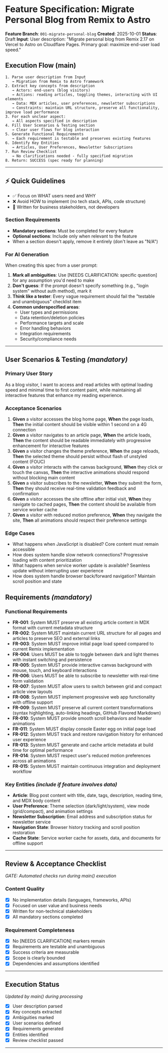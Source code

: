 # Feature Specification: Migrate Personal Blog from Remix to Astro

**Feature Branch**: `001-migrate-personal-blog` **Created**: 2025-10-01
**Status**: Draft **Input**: User description: "Migrate personal blog from Remix
2.17 on Vercel to Astro on Cloudflare Pages. Primary goal: maximize end-user
load speed."

## Execution Flow (main)

```
1. Parse user description from Input
   → Migration from Remix to Astro framework
2. Extract key concepts from description
   → Actors: end-users (blog visitors)
   → Actions: reading articles, toggling themes, interacting with UI elements
   → Data: MDX articles, user preferences, newsletter subscriptions
   → Constraints: maintain URL structure, preserve all functionality, improve load performance
3. For each unclear aspect:
   → All aspects specified in description
4. Fill User Scenarios & Testing section
   → Clear user flows for blog interaction
5. Generate Functional Requirements
   → Each requirement is testable and preserves existing features
6. Identify Key Entities
   → Articles, User Preferences, Newsletter Subscriptions
7. Run Review Checklist
   → No clarifications needed - fully specified migration
8. Return: SUCCESS (spec ready for planning)
```

---

## ⚡ Quick Guidelines

- ✅ Focus on WHAT users need and WHY
- ❌ Avoid HOW to implement (no tech stack, APIs, code structure)
- 👥 Written for business stakeholders, not developers

### Section Requirements

- **Mandatory sections**: Must be completed for every feature
- **Optional sections**: Include only when relevant to the feature
- When a section doesn't apply, remove it entirely (don't leave as "N/A")

### For AI Generation

When creating this spec from a user prompt:

1. **Mark all ambiguities**: Use [NEEDS CLARIFICATION: specific question] for
   any assumption you'd need to make
2. **Don't guess**: If the prompt doesn't specify something (e.g., "login
   system" without auth method), mark it
3. **Think like a tester**: Every vague requirement should fail the "testable
   and unambiguous" checklist item
4. **Common underspecified areas**:
   - User types and permissions
   - Data retention/deletion policies
   - Performance targets and scale
   - Error handling behaviors
   - Integration requirements
   - Security/compliance needs

---

## User Scenarios & Testing _(mandatory)_

### Primary User Story

As a blog visitor, I want to access and read articles with optimal loading speed
and minimal time to first content paint, while maintaining all interactive
features that enhance my reading experience.

### Acceptance Scenarios

1. **Given** a visitor accesses the blog home page, **When** the page loads,
   **Then** the initial content should be visible within 1 second on a 4G
   connection
2. **Given** a visitor navigates to an article page, **When** the article loads,
   **Then** the content should be readable immediately with progressive
   enhancement for interactive features
3. **Given** a visitor changes the theme preference, **When** the page reloads,
   **Then** the selected theme should persist without flash of unstyled content
   (FOUC)
4. **Given** a visitor interacts with the canvas background, **When** they click
   or touch the canvas, **Then** the interactive animations should respond
   without blocking main content
5. **Given** a visitor subscribes to the newsletter, **When** they submit the
   form, **Then** they should receive real-time validation feedback and
   confirmation
6. **Given** a visitor accesses the site offline after initial visit, **When**
   they navigate to cached pages, **Then** the content should be available from
   service worker cache
7. **Given** a visitor with reduced motion preference, **When** they navigate
   the site, **Then** all animations should respect their preference settings

### Edge Cases

- What happens when JavaScript is disabled? Core content must remain accessible
- How does system handle slow network connections? Progressive loading with
  content prioritization
- What happens when service worker update is available? Seamless update without
  interrupting user experience
- How does system handle browser back/forward navigation? Maintain scroll
  position and state

## Requirements _(mandatory)_

### Functional Requirements

- **FR-001**: System MUST preserve all existing article content in MDX format
  with current metadata structure
- **FR-002**: System MUST maintain current URL structure for all pages and
  articles to preserve SEO and external links
- **FR-003**: System MUST improve initial page load speed compared to current
  Remix implementation
- **FR-004**: Users MUST be able to toggle between dark and light themes with
  instant switching and persistence
- **FR-005**: System MUST provide interactive canvas background with mouse,
  touch, and keyboard interactions
- **FR-006**: Users MUST be able to subscribe to newsletter with real-time form
  validation
- **FR-007**: System MUST allow users to switch between grid and compact article
  view layouts
- **FR-008**: System MUST implement progressive web app functionality with
  offline support
- **FR-009**: System MUST preserve all current content transformations (syntax
  highlighting, auto-linking headings, GitHub Flavored Markdown)
- **FR-010**: System MUST provide smooth scroll behaviors and header animations
- **FR-011**: System MUST display console Easter egg on initial page load
- **FR-012**: System MUST track and restore navigation history for enhanced user
  experience
- **FR-013**: System MUST generate and cache article metadata at build time for
  optimal performance
- **FR-014**: System MUST respect user's reduced motion preferences across all
  animations
- **FR-015**: System MUST maintain continuous integration and deployment
  workflow

### Key Entities _(include if feature involves data)_

- **Article**: Blog post content with title, date, tags, description, reading
  time, and MDX body content
- **User Preference**: Theme selection (dark/light/system), view mode
  (grid/compact), and animation settings
- **Newsletter Subscription**: Email address and subscription status for
  newsletter service
- **Navigation State**: Browser history tracking and scroll position restoration
- **Cache State**: Service worker cache for assets, data, and documents for
  offline support

---

## Review & Acceptance Checklist

_GATE: Automated checks run during main() execution_

### Content Quality

- [x] No implementation details (languages, frameworks, APIs)
- [x] Focused on user value and business needs
- [x] Written for non-technical stakeholders
- [x] All mandatory sections completed

### Requirement Completeness

- [x] No [NEEDS CLARIFICATION] markers remain
- [x] Requirements are testable and unambiguous
- [x] Success criteria are measurable
- [x] Scope is clearly bounded
- [x] Dependencies and assumptions identified

---

## Execution Status

_Updated by main() during processing_

- [x] User description parsed
- [x] Key concepts extracted
- [x] Ambiguities marked
- [x] User scenarios defined
- [x] Requirements generated
- [x] Entities identified
- [x] Review checklist passed

---
